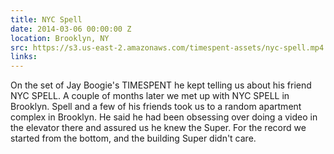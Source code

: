 ```yaml
---
title: NYC Spell
date: 2014-03-06 00:00:00 Z
location: Brooklyn, NY
src: https://s3.us-east-2.amazonaws.com/timespent-assets/nyc-spell.mp4
links:
---
```


On the set of Jay Boogie's TIMESPENT he kept telling us about his friend NYC SPELL. A couple of months later we met up with NYC SPELL in Brooklyn. Spell and a few of his friends took us to a random apartment complex in Brooklyn. He said he had been obsessing over doing a video in the elevator there and assured us he knew the Super. For the record we started from the bottom, and the building Super didn't care.
